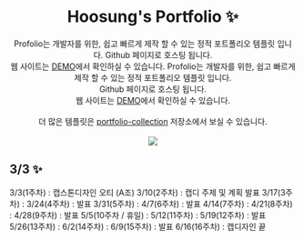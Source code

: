 <p align="center">
  <h1 align="center"> Hoosung's Portfolio ✨</h1>

  <p align="center">
Profolio는 개발자를 위한, 쉽고 빠르게 제작 할 수 있는  정적 포트폴리오 템플릿 입니다. Github 페이지로 호스팅 됩니다.
    <br/>웹 사이트는 <a href="https://congchu.github.io/web-porfolio/">DEMO</a>에서 확인하실 수 있습니다.
Profolio는 개발자를 위한, 쉽고 빠르게 제작 할 수 있는 정적 포트폴리오 템플릿 입니다. <br/>Github 페이지로 호스팅 됩니다. <br/>웹 사이트는 <a href="https://congchu.github.io/web-porfolio/">DEMO</a>에서 확인하실 수 있습니다.
  <br/>
  <br/> 더 많은 템플릿은 <a href="https://github.com/congchu/portfolio-collection" >portfolio-collection</a> 저장소에서 보실 수 있습니다.
    <br/>
    <br/>
    <img src="https://img.shields.io/badge/-Bootstrap-05122A?style=flat&logo=bootstrap&logoColor=563D7C"/>

  <br/>
  
<p align="center">
  <h2 align="left"> 3/3 ✨</h2>

  <p align="center">



3/3(1주차) : 캡스톤디자인 오티 (A조)
3/10(2주차) : 캡디 주제 및 계획 발표
3/17(3주차) :
3/24(4주차) : 발표 
3/31(5주차) :
4/7(6주차) : 발표
4/14(7주차) :
4/21(8주차) : 
4/28(9주차) : 발표
5/5(10주차 / 휴일) :
5/12(11주차) :
5/19(12주차) : 발표
5/26(13주차) :
6/2(14주차) : 
6/9(15주차) : 발표
6/16(16주차) : 캡디자인 끝

